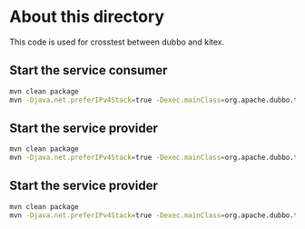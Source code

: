 # About this directory

This code is used for crosstest between dubbo and kitex.

## Start the service consumer

```bash
mvn clean package
mvn -Djava.net.preferIPv4Stack=true -Dexec.mainClass=org.apache.dubbo.tests.client.Application exec:java
```

## Start the service provider

```bash
mvn clean package
mvn -Djava.net.preferIPv4Stack=true -Dexec.mainClass=org.apache.dubbo.tests.provider.Application exec:java
```

## Start the service provider

```bash
mvn clean package
mvn -Djava.net.preferIPv4Stack=true -Dexec.mainClass=org.apache.dubbo.tests.provider.RegistryApplication exec:java
```